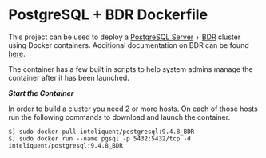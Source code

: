 PostgreSQL + BDR Dockerfile
===========================

This project can be used to deploy a [PostgreSQL Server](https://www.postgresql.org/) + [BDR](http://bdr-project.org/docs/stable/index.html) cluster using Docker containers. Additional documentation on BDR can be found [here](https://2ndquadrant.com/en/resources/bdr/).

The container has a few built in scripts to help system admins manage the container after it has been launched.

**_Start the Container_**

In order to build a cluster you need 2 or more hosts. On each of those hosts run the following commands to download and launch the container.

```
$] sudo docker pull inteliquent/postgresql:9.4.8_BDR
$] sudo docker run --name pgsql -p 5432:5432/tcp -d inteliquent/postgresql:9.4.8_BDR
```
